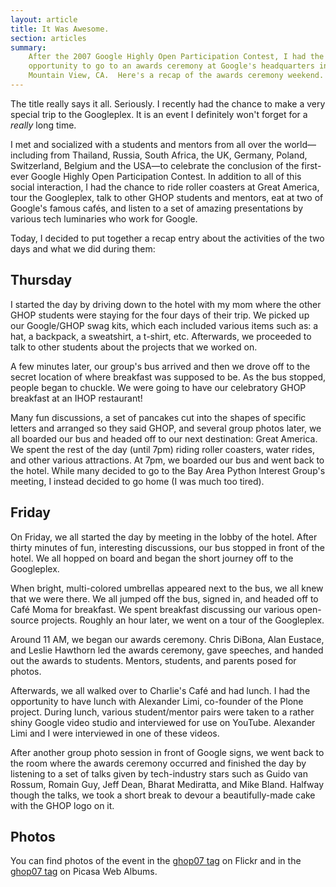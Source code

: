 ```yaml
---
layout: article
title: It Was Awesome.
section: articles
summary:
    After the 2007 Google Highly Open Participation Contest, I had the
    opportunity to go to an awards ceremony at Google's headquarters in
    Mountain View, CA.  Here's a recap of the awards ceremony weekend.
---
```


The title really says it all.  Seriously.  I recently had the chance to
make a very special trip to the Googleplex. It is an event I definitely
won't forget for a *really* long time.

I met and socialized with a students and mentors from all over the
world—including from Thailand, Russia, South Africa, the UK, Germany,
Poland, Switzerland, Belgium and the USA—to celebrate the conclusion of
the first-ever Google Highly Open Participation Contest.  In addition
to all of this social interaction, I had the chance to ride roller
coasters at Great America, tour the Googleplex, talk to other GHOP
students and mentors, eat at two of Google's famous cafés, and listen
to a set of amazing presentations by various tech luminaries who work
for Google.

Today, I decided to put together a recap entry about the activities of
the two days and what we did during them:

Thursday
--------

I started the day by driving down to the hotel with my mom where the
other GHOP students were staying for the four days of their trip.  We
picked up our Google/GHOP swag kits, which each included various items
such as:  a hat, a backpack, a sweatshirt, a t-shirt, etc.  Afterwards,
we proceeded to talk to other students about the projects that we
worked on.

A few minutes later, our group's bus arrived and then we drove off to
the secret location of where breakfast was supposed to be.  As the bus
stopped, people began to chuckle.  We were going to have our
celebratory GHOP breakfast at an IHOP restaurant!

Many fun discussions, a set of pancakes cut into the shapes of specific
letters and arranged so they said GHOP, and several group photos later,
we all boarded our bus and headed off to our next destination: Great
America.  We spent the rest of the day (until 7pm) riding roller
coasters, water rides, and other various attractions.  At 7pm, we
boarded our bus and went back to the hotel.  While many decided to go
to the Bay Area Python Interest Group's meeting, I instead decided to
go home (I was much too tired).

Friday
------

On Friday, we all started the day by meeting in the lobby of the hotel.
After thirty minutes of fun, interesting discussions, our bus stopped
in front of the hotel.  We all hopped on board and began the short
journey off to the Googleplex.

When bright, multi-colored umbrellas appeared next to the bus, we all
knew that we were there.  We all jumped off the bus, signed in, and
headed off to Café Moma for breakfast.  We spent breakfast discussing
our various open-source projects.  Roughly an hour later, we went on a
tour of the Googleplex.

Around 11 AM, we began our awards ceremony. Chris DiBona, Alan Eustace,
and Leslie Hawthorn led the awards ceremony, gave speeches, and handed
out the awards to students. Mentors, students, and parents posed for
photos.

Afterwards, we all walked over to Charlie's Café and had lunch.  I had
the opportunity to have lunch with Alexander Limi, co-founder of the
Plone project. During lunch, various student/mentor pairs were taken
to a rather shiny Google video studio and interviewed for use on
YouTube.  Alexander Limi and I were interviewed in one of these videos.

After another group photo session in front of Google signs, we went
back to the room where the awards ceremony occurred and finished the
day by listening to a set of talks given by tech-industry stars such as
Guido van Rossum, Romain Guy, Jeff Dean, Bharat Mediratta, and Mike
Bland.  Halfway though the talks, we took a short break to devour a
beautifully-made cake with the GHOP logo on it.

Photos
------

You can find photos of the event in the
[ghop07 tag](http://www.flickr.com/photos/tags/ghop07/) on Flickr and in
the [ghop07 tag](http://picasaweb.google.com/lh/searchbrowse?q=ghop07#0+1)
on Picasa Web Albums.
